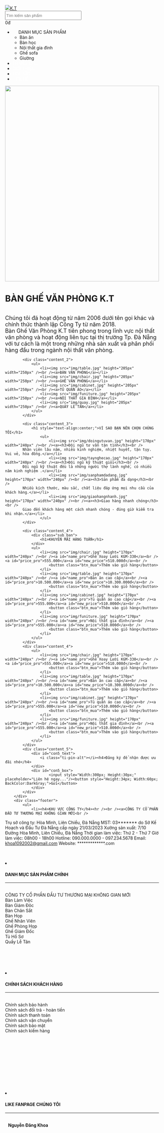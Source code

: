 

<html>
<head runat="server">
    <title>Trang Chủ - Bàn ghế văn phòng giá rẻ</title>
    <asp:ContentPlaceHolder ID="head" runat="server">
    </asp:ContentPlaceHolder>
    <link rel="shortcut icon" href="img/table.jpg" type="image/x-icon" />
    <link href="main-style/main.css" rel="stylesheet" />
    <link href="main-style/themify-icons/themify-icons.css" rel="stylesheet" />
</head>
<body>
    <form id="form1" runat="server">
        <div class="header">
            <img href="Default.html" id="logo" src="img/logo.png"/><a id="brand" href="Default.html">K.T</a>
            <div id="search">
                <input type="text" style="width:250px; height:30px;" placeholder="Tìm kiếm sản phẩm" />
            </div>
            <div id="find">
               <i class="ti-search" style="font-size: 30px;"></i>
            </div>
            <div id="cart">
                <i class="ti-shopping-cart"></i><a> 0đ</a>
            </div>
        </div>
        <div class="nav">
            <ul>
                <li><i class="ti-menu nav_menuicon"
                    style="padding: 0 10px;"></i>DANH MỤC SẢN PHẨM<i class="ti-angle-down"
                    style="padding: 0 10px;"></i>
                    <ul class="sub_nav">
                        <li>Bàn ăn</li>
                        <li>Bàn học</li>
                        <li>Nội thất gia đình</li>
                        <li>Ghế sofa</li>
                        <li>Giường</li>
                    </ul>
                </li>
                <li><a href="Default.html" style="text-decoration: none;
        color:#fff;">TRANG CHỦ</a></li>
                <li><a href="GioiThieu.html" style="text-decoration: none;
        color:#fff;">GIỚI THIỆU</a></li>
                <li><a href="TinTuc.html" style="text-decoration: none;
        color:#fff;">TIN TỨC</a></li>
                <li><a href="LienHe.html" style="text-decoration: none;
        color:#fff;">LIÊN HỆ</a></li>
            </ul>
        </div>
        <div>
            <div class="banner">
                <img src="img/BANNER-5.jpg" height="640px" width="100%" />
            </div>
            <div class="content_1">
                <h1>BÀN GHẾ VĂN PHÒNG K.T</h1>
                <a><br /></a>
                <a style="font-size:18px;">Chúng tôi đã hoạt động từ năm 2006 dưới tên gọi khác và chính thức thành lập Công Ty từ năm 2018.<br /> Bàn Ghế Văn Phòng K.T tiên phong trong lĩnh vực nội thất văn phòng và hoạt động liên tục tại thị trường Tp. Đà Nẵng<br />với tư cách là một trong những nhà sản xuất và phân phối hàng đầu trong ngành nội thất văn phòng.</a>
            </div>
            
            <div class="content_2">
                <ul>
                    <li><img src="img/table.jpg" height="205px" width="250px" /><br /><a>BÀN VĂN PHÒNG</a></li>
                    <li><img src="img/chair.jpg" height="205px" width="250px" /><br /><a>GHẾ VĂN PHÒNG</a></li>
                    <li><img src="img/cabinet.jpg" height="205px" width="250px" /><br /><a>TỦ QUẦN ÁO</a></li>
                    <li><img src="img/funiture.jpg" height="205px" width="250px" /><br /><a>NỘI THẤT GIA ĐÌNH</a></li>
                    <li><img src="img/quay.jpg" height="205px" width="250px" /><br /><a>QUẦY LỄ TÂN</a></li>
                </ul>
            </div>
            
            <div class="content_3">
                <h1 style="text-align:center;">VÌ SAO BẠN NÊN CHỌN CHÚNG TÔI</h1>
                    <ul>
                        <li><img src="img/doingutuvan.jpg" height="170px" width="240px" /><br /><a><h3>Đội ngũ tư vấn tận tình</h3><br />
            Nhân viên lâu năm, nhiều kinh nghiệm, nhiệt huyết, tận tụy. Vui vẻ, hòa đồng.</a></li>
                        <li><img src="img/taynghecao.jpg" height="170px" width="240px" /><br /><a><h3>Đội ngũ kỹ thuật giỏi</h3><br />
            Đội ngũ kỹ thuật đều là những người thợ lành nghề, có nhiều năm kinh nghiệm .</a></li>
                        <li><img src="img/sanphamdadang.jpg" height="170px" width="240px" /><br /><a><h3>Sản phẩm đa dạng</h3><br />
            Nhiều kích thước, màu sắc, chất liệu đáp ứng mọi nhu cầu của khách hàng.</a></li>
                        <li><img src="img/giaohangnhanh.jpg" height="170px" width="240px" /><br /><a><h3>Giao hàng nhanh chóng</h3><br />
            Giao đến khách hàng một cách nhanh chóng - đúng giờ kiểm tra khi nhận.</a></li>
                    </ul>
            </div>
            
            <div class="content_4">
                <div class="sub_ban">
                    <h1>KHUYẾN MÃI HÀNG TUẦN</h1>
                </div>
                <ul>
                    <li><img src="img/chair.jpg" height="170px" width="240px" /><br /><a id="name_pro">Ghế Xoay Lưới KGM-330</a><br /><a id="price_pro">555.000</a><a id="new_price">510.000đ</a><br />
                        <button class="btn_mua">Thêm vào giỏ hàng</button>
                    </li>
                    <li><img src="img/table.jpg" height="170px" width="240px" /><br /><a id="name_pro">Bàn ăn cao cấp</a><br /><a id="price_pro">10.500.000</a><a id="new_price">10.300.000đ</a><br />
                        <button class="btn_mua">Thêm vào giỏ hàng</button>
                    </li>
                    <li><img src="img/cabinet.jpg" height="170px" width="240px" /><br /><a id="name_pro">Tủ quần áo cao cấp</a><br /><a id="price_pro">555.000</a><a id="new_price">510.000đ</a><br />
                        <button class="btn_mua">Thêm vào giỏ hàng</button>
                    </li>
                    <li><img src="img/funiture.jpg" height="170px" width="240px" /><br /><a id="name_pro">Nội thất gia đình</a><br /><a id="price_pro">555.000</a><a id="new_price">510.000đ</a><br />
                        <button class="btn_mua">Thêm vào giỏ hàng</button>
                    </li>
                </ul>
            </div>
            <div class="content_4">
                <ul>
                    <li><img src="img/chair.jpg" height="170px" width="240px" /><br /><a id="name_pro">Ghế Xoay Lưới KGM-330</a><br /><a id="price_pro">555.000</a><a id="new_price">510.000đ</a><br />
                        <button class="btn_mua">Thêm vào giỏ hàng</button>
                    </li>
                    <li><img src="img/table.jpg" height="170px" width="240px" /><br /><a id="name_pro">Bàn ăn cao cấp</a><br /><a id="price_pro">10.500.000</a><a id="new_price">10.300.000đ</a><br />
                        <button class="btn_mua">Thêm vào giỏ hàng</button>
                    </li>
                    <li><img src="img/cabinet.jpg" height="170px" width="240px" /><br /><a id="name_pro">Tủ quần áo cao cấp</a><br /><a id="price_pro">555.000</a><a id="new_price">510.000đ</a><br />
                        <button class="btn_mua">Thêm vào giỏ hàng</button>
                    </li>
                    <li><img src="img/funiture.jpg" height="170px" width="240px" /><br /><a id="name_pro">Nội thất gia đình</a><br /><a id="price_pro">555.000</a><a id="new_price">510.000đ</a><br />
                        <button class="btn_mua">Thêm vào giỏ hàng</button>
                    </li>
                </ul>
            </div>
            <div class="content_5">
                <div id="con5_text">
                    <i class="ti-pin-alt"></i><h4>Đăng ký để nhận được ưu đãi nhé</h4>
                </div>
                <div id="con5_box">
                        <input style="Width:300px; Height:30px;" placeholder="Liên hệ ngay..."/><button style="Height:34px; Width:60px; BackColor:DarkGray;">Gửi</button>
                </div>
            </div>
        </div>
        <div class="footer">
            <ul>
                <li><h4>KHU VỰC CÔNG TY</h4><hr /><br /><a>CÔNG TY CỔ PHẦN ĐẦU TƯ THƯƠNG MẠI KHÔNG GIAN MỚI<br />
Trụ sở công ty: Hòa Minh, Liên Chiểu, Đà Nẵng
MST: 03******* do Sở Kế Hoạch và Đầu Tư Đà Nẵng cấp ngày 21/03/2023
Xưởng sản xuất: 7/10 Đường Hòa Minh, Liên Chiểu, Đà Nẵng
Thời gian làm việc: Thứ 2 - Thứ 7
Giờ làm việc: 08h00 - 18h00
Hotline: 090.000.0000 - 097.234.5678
Email: khoa1092002@gmail.com
Website: *************.com<br /><br /><br /></a></li>
                <li><h4>DANH MỤC SẢN PHẨM CHÍNH</h4><hr /><br /><a>CÔNG TY CỔ PHẦN ĐẦU TƯ THƯƠNG MẠI KHÔNG GIAN MỚI<br />
Bàn Làm Việc<br />
Bàn Giám Đôc<br />
Bàn Chân Sắt<br />
Bàn Họp<br />
Ghế Nhân Viên<br />
Ghế Phòng Họp<br />
Ghế Giám Đốc<br />
Tủ Hồ Sơ<br />
Quầy Lễ Tân
<br /><br /><br /><br /> <br /><br />
</a></li>
                <li><h4>CHÍNH SÁCH KHÁCH HÀNG</h4><hr /><br /><a>Chính sách bảo hành<br />
Chính sách đổi trả - hoàn tiền<br />
Chính sách thanh toán<br />
Chính sách vận chuyển<br />
Chính sách bảo mật<br />
Chính sách kiểm hàng<br />
<br /><br /><br /><br /> <br /><br /><br /><br /><br /><br /><br />
</a></li>
                <li><h4>LIKE FANPAGE CHÚNG TÔI</h4><hr /><br /><i class="ti-facebook"></i><a style="margin-left:10px;text-decoration:none; color:#000; font-weight:600;" href="https://www.facebook.com/profile.php?id=100055252343456">Nguyễn Đăng Khoa</a><br /><br /><br /><br /><br /><br /><br />
<br /><br /><br /><br /> <br /><br /><br /><br /><br /><br /></li>
            </ul>
            <div style="text-align:center; font-size:13px; margin-top:40px;">Công ty cổ phần công ty trách nhiệm hữu hạn 1 thành viên @</div>
        </div>
    </form>
</body>
</html>

